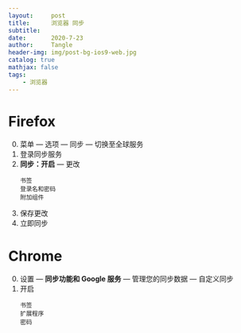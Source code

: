 ```yaml
---
layout:     post
title:      浏览器 同步
subtitle:   
date:       2020-7-23
author:     Tangle
header-img: img/post-bg-ios9-web.jpg
catalog: true
mathjax: false
tags:
    - 浏览器
---
```


# Firefox

0. 菜单 — 选项 — 同步 — 切换至全球服务
0. 登录同步服务
0. **同步：开启** — 更改
    ```
    书签
    登录名和密码
    附加组件
    ```
0. 保存更改
0. 立即同步

# Chrome

0. 设置 — **同步功能和 Google 服务** — 管理您的同步数据 — 自定义同步
0. 开启
    ```
    书签
    扩展程序
    密码
    ```
